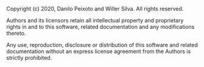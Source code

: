 Copyright (c) 2020, Danilo Peixoto and Willer Silva. All rights reserved.

Authors and its licensors retain all intellectual property
and proprietary rights in and to this software, related documentation
and any modifications thereto.

Any use, reproduction, disclosure or distribution of this software
and related documentation without an express license agreement from
the Authors is strictly prohibited.
